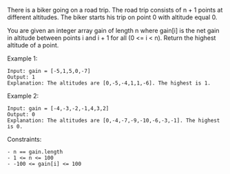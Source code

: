 There is a biker going on a road trip. The road trip consists of n + 1 points at different altitudes. The biker starts his trip on point 0 with altitude equal 0.

You are given an integer array gain of length n where gain[i] is the net gain in altitude between points i​​​​​​ and i + 1 for all (0 <= i < n). Return the highest altitude of a point.

Example 1:

    Input: gain = [-5,1,5,0,-7]
    Output: 1
    Explanation: The altitudes are [0,-5,-4,1,1,-6]. The highest is 1.

Example 2:

    Input: gain = [-4,-3,-2,-1,4,3,2]
    Output: 0
    Explanation: The altitudes are [0,-4,-7,-9,-10,-6,-3,-1]. The highest is 0.

Constraints:

    - n == gain.length
    - 1 <= n <= 100
    - -100 <= gain[i] <= 100

